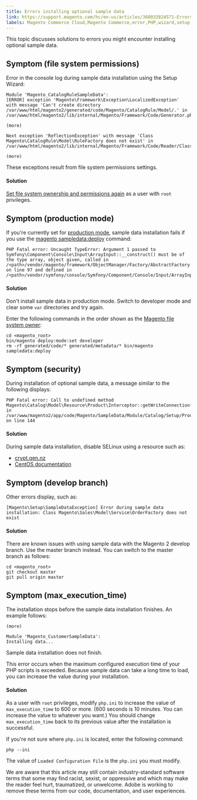 ```yaml
---
title: Errors installing optional sample data
link: https://support.magento.com/hc/en-us/articles/360033824571-Errors-installing-optional-sample-data
labels: Magento Commerce Cloud,Magento Commerce,error,PHP,wizard,setup,sample,data,how to
---
```


This topic discusses solutions to errors you might encounter installing optional sample data.

## Symptom (file system permissions)

Error in the console log during sample data installation using the Setup Wizard:

<pre><code class="language-php">Module 'Magento_CatalogRuleSampleData':
[ERROR] exception 'Magento\Framework\Exception\LocalizedException' with message 'Can't create directory /var/www/html/magento2/generated/code/Magento/CatalogRule/Model/.' in /var/www/html/magento2/lib/internal/Magento/Framework/Code/Generator.php:103

(more)

Next exception 'ReflectionException' with message 'Class Magento\CatalogRule\Model\RuleFactory does not exist' in /var/www/html/magento2/lib/internal/Magento/Framework/Code/Reader/ClassReader.php:29

(more)</code></pre>

These exceptions result from file system permissions settings.

#### Solution

[Set file system ownership and permissions again](https://devdocs.magento.com/guides/v2.3/config-guide/prod/prod_file-sys-perms.html) as a user with `` root `` privileges.

## Symptom (production mode)

If you're currently set for [production mode](https://devdocs.magento.com/guides/v2.3/config-guide/bootstrap/magento-modes.html#production-mode), sample data installation fails if you use the [magento sampledata:deploy](https://devdocs.magento.com/guides/v2.3/install-gde/install/cli/install-cli-sample-data-composer.html) command:

<pre><code class="language-php">PHP Fatal error: Uncaught TypeError: Argument 1 passed to Symfony\Component\Console\Input\ArrayInput::__construct() must be of the type array, object given, called in /&lt;path>/vendor/magento/framework/ObjectManager/Factory/AbstractFactory.php on line 97 and defined in /&lt;path>/vendor/symfony/console/Symfony/Component/Console/Input/ArrayInput.php:37</code></pre>

#### Solution

Don't install sample data in production mode. Switch to developer mode and clear some `` var `` directories and try again.

Enter the following commands in the order shown as the [Magento file system owner](https://devdocs.magento.com/guides/v2.3/install-gde/prereq/file-sys-perms-over.html):

<pre><code class="language-php">cd &lt;magento_root>
bin/magento deploy:mode:set developer
rm -rf generated/code/* generated/metadata/* bin/magento sampledata:deploy</code></pre>

## Symptom (security)

During installation of optional sample data, a message similar to the following displays:

<pre><code class="language-php">PHP Fatal error: Call to undefined method Magento\Catalog\Model\Resource\Product\Interceptor::getWriteConnection() in /var/www/magento2/app/code/Magento/SampleData/Module/Catalog/Setup/Product/Gallery.php on line 144</code></pre>

#### Solution

During sample data installation, disable SELinux using a resource such as:

* [crypt.gen.nz](http://www.crypt.gen.nz/selinux/disable_selinux.html#DIS2)
* [CentOS documentation](https://docs.centos.org/en-US/docs/)

## Symptom (develop branch)

Other errors display, such as:

<pre><code class="language-php">[Magento\Setup\SampleDataException] Error during sample data installation: Class Magento\Sales\Model\Service\OrderFactory does not exist</code></pre>

#### Solution

There are known issues with using sample data with the Magento 2 develop branch. Use the master branch instead. You can switch to the master branch as follows:

<pre><code class="language-php">cd &lt;magento_root>
git checkout master
git pull origin master</code></pre>

## Symptom (max\_execution\_time)

The installation stops before the sample data installation finishes. An example follows:

<pre><code class="language-php">(more)

Module 'Magento_CustomerSampleData':
Installing data...</code></pre>

Sample data installation does not finish.

This error occurs when the maximum configured execution time of your PHP scripts is exceeded. Because sample data can take a long time to load, you can increase the value during your installation.

#### Solution

As a user with `` root `` privileges, modify `` php.ini `` to increase the value of `` max_execution_time `` to 600 or more. (600 seconds is 10 minutes. You can increase the value to whatever you want.) You should change `` max_execution_time `` back to its previous value after the installation is successful.

If you're not sure where `` php.ini `` is located, enter the following command:

<pre><code class="language-php">php --ini</code></pre>

The value of `` Loaded Configuration File `` is the `` php.ini `` you must modify.

<p class="info">We are aware that this article may still contain industry-standard software terms that some may find racist, sexist, or oppressive and which may make the reader feel hurt, traumatized, or unwelcome. Adobe is working to remove these terms from our code, documentation, and user experiences.</p>